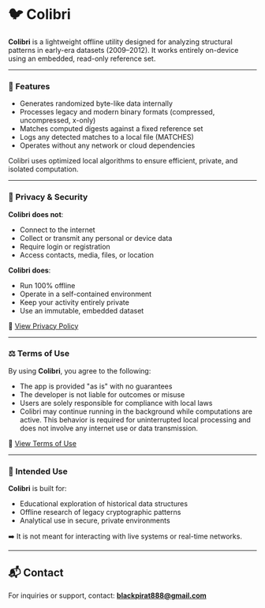 # 🐦 Colibri

**Colibri** is a lightweight offline utility designed for analyzing structural patterns in early-era datasets (2009–2012).
It works entirely on-device using an embedded, read-only reference set.

---

### 🚀 Features

* Generates randomized byte-like data internally
* Processes legacy and modern binary formats (compressed, uncompressed, x-only)
* Matches computed digests against a fixed reference set
* Logs any detected matches to a local file (MATCHES)
* Operates without any network or cloud dependencies

Colibri uses optimized local algorithms to ensure efficient, private, and isolated computation.

---

### 🔐 Privacy & Security

**Colibri does not**:

* Connect to the internet
* Collect or transmit any personal or device data
* Require login or registration
* Access contacts, media, files, or location

**Colibri does**:

* Run 100% offline
* Operate in a self-contained environment
* Keep your activity entirely private
* Use an immutable, embedded dataset

📄 [View Privacy Policy](https://github.com/blackpirat888/Colibri/blob/main/PRIVACY.md)

---

### ⚖️ Terms of Use

By using **Colibri**, you agree to the following:

* The app is provided "as is" with no guarantees
* The developer is not liable for outcomes or misuse
* Users are solely responsible for compliance with local laws
* Colibri may continue running in the background while computations are active. This behavior is required for uninterrupted local processing and does not involve any internet use or data transmission.

📄 [View Terms of Use](https://github.com/blackpirat888/Colibri/blob/main/TERMS.md)

---

### 🧩 Intended Use

**Colibri** is built for:

* Educational exploration of historical data structures
* Offline research of legacy cryptographic patterns
* Analytical use in secure, private environments

➡️ It is not meant for interacting with live systems or real-time networks.

---

## 📬 Contact

For inquiries or support, contact: 
**blackpirat888@gmail.com**
